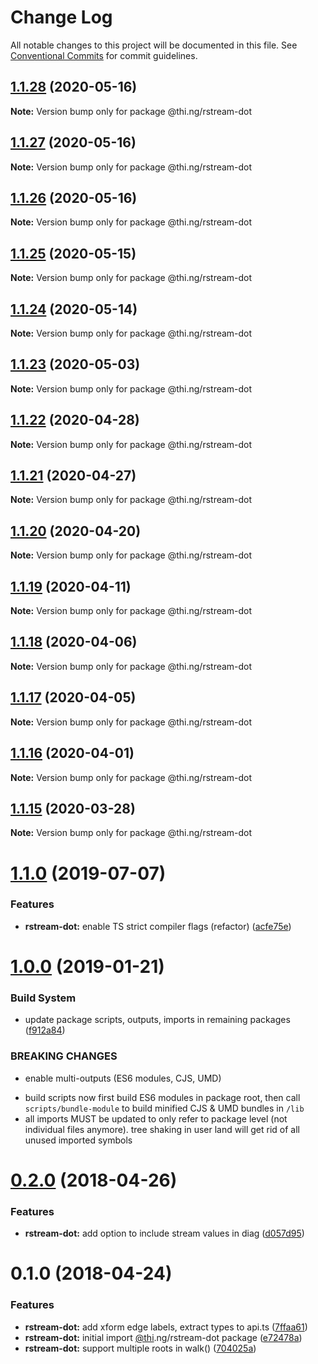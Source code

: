 # Change Log

All notable changes to this project will be documented in this file.
See [Conventional Commits](https://conventionalcommits.org) for commit guidelines.

## [1.1.28](https://github.com/thi-ng/umbrella/compare/@thi.ng/rstream-dot@1.1.27...@thi.ng/rstream-dot@1.1.28) (2020-05-16)

**Note:** Version bump only for package @thi.ng/rstream-dot





## [1.1.27](https://github.com/thi-ng/umbrella/compare/@thi.ng/rstream-dot@1.1.26...@thi.ng/rstream-dot@1.1.27) (2020-05-16)

**Note:** Version bump only for package @thi.ng/rstream-dot





## [1.1.26](https://github.com/thi-ng/umbrella/compare/@thi.ng/rstream-dot@1.1.25...@thi.ng/rstream-dot@1.1.26) (2020-05-16)

**Note:** Version bump only for package @thi.ng/rstream-dot





## [1.1.25](https://github.com/thi-ng/umbrella/compare/@thi.ng/rstream-dot@1.1.24...@thi.ng/rstream-dot@1.1.25) (2020-05-15)

**Note:** Version bump only for package @thi.ng/rstream-dot





## [1.1.24](https://github.com/thi-ng/umbrella/compare/@thi.ng/rstream-dot@1.1.23...@thi.ng/rstream-dot@1.1.24) (2020-05-14)

**Note:** Version bump only for package @thi.ng/rstream-dot





## [1.1.23](https://github.com/thi-ng/umbrella/compare/@thi.ng/rstream-dot@1.1.22...@thi.ng/rstream-dot@1.1.23) (2020-05-03)

**Note:** Version bump only for package @thi.ng/rstream-dot





## [1.1.22](https://github.com/thi-ng/umbrella/compare/@thi.ng/rstream-dot@1.1.21...@thi.ng/rstream-dot@1.1.22) (2020-04-28)

**Note:** Version bump only for package @thi.ng/rstream-dot





## [1.1.21](https://github.com/thi-ng/umbrella/compare/@thi.ng/rstream-dot@1.1.20...@thi.ng/rstream-dot@1.1.21) (2020-04-27)

**Note:** Version bump only for package @thi.ng/rstream-dot





## [1.1.20](https://github.com/thi-ng/umbrella/compare/@thi.ng/rstream-dot@1.1.19...@thi.ng/rstream-dot@1.1.20) (2020-04-20)

**Note:** Version bump only for package @thi.ng/rstream-dot





## [1.1.19](https://github.com/thi-ng/umbrella/compare/@thi.ng/rstream-dot@1.1.18...@thi.ng/rstream-dot@1.1.19) (2020-04-11)

**Note:** Version bump only for package @thi.ng/rstream-dot





## [1.1.18](https://github.com/thi-ng/umbrella/compare/@thi.ng/rstream-dot@1.1.17...@thi.ng/rstream-dot@1.1.18) (2020-04-06)

**Note:** Version bump only for package @thi.ng/rstream-dot





## [1.1.17](https://github.com/thi-ng/umbrella/compare/@thi.ng/rstream-dot@1.1.16...@thi.ng/rstream-dot@1.1.17) (2020-04-05)

**Note:** Version bump only for package @thi.ng/rstream-dot





## [1.1.16](https://github.com/thi-ng/umbrella/compare/@thi.ng/rstream-dot@1.1.15...@thi.ng/rstream-dot@1.1.16) (2020-04-01)

**Note:** Version bump only for package @thi.ng/rstream-dot





## [1.1.15](https://github.com/thi-ng/umbrella/compare/@thi.ng/rstream-dot@1.1.14...@thi.ng/rstream-dot@1.1.15) (2020-03-28)

**Note:** Version bump only for package @thi.ng/rstream-dot





# [1.1.0](https://github.com/thi-ng/umbrella/compare/@thi.ng/rstream-dot@1.0.26...@thi.ng/rstream-dot@1.1.0) (2019-07-07)

### Features

* **rstream-dot:** enable TS strict compiler flags (refactor) ([acfe75e](https://github.com/thi-ng/umbrella/commit/acfe75e))

# [1.0.0](https://github.com/thi-ng/umbrella/compare/@thi.ng/rstream-dot@0.2.64...@thi.ng/rstream-dot@1.0.0) (2019-01-21)

### Build System

* update package scripts, outputs, imports in remaining packages ([f912a84](https://github.com/thi-ng/umbrella/commit/f912a84))

### BREAKING CHANGES

* enable multi-outputs (ES6 modules, CJS, UMD)

- build scripts now first build ES6 modules in package root, then call
  `scripts/bundle-module` to build minified CJS & UMD bundles in `/lib`
- all imports MUST be updated to only refer to package level
  (not individual files anymore). tree shaking in user land will get rid of
  all unused imported symbols

<a name="0.2.0"></a>
# [0.2.0](https://github.com/thi-ng/umbrella/compare/@thi.ng/rstream-dot@0.1.2...@thi.ng/rstream-dot@0.2.0) (2018-04-26)

### Features

* **rstream-dot:** add option to include stream values in diag ([d057d95](https://github.com/thi-ng/umbrella/commit/d057d95))

<a name="0.1.0"></a>
# 0.1.0 (2018-04-24)

### Features

* **rstream-dot:** add xform edge labels, extract types to api.ts ([7ffaa61](https://github.com/thi-ng/umbrella/commit/7ffaa61))
* **rstream-dot:** initial import [@thi](https://github.com/thi).ng/rstream-dot package ([e72478a](https://github.com/thi-ng/umbrella/commit/e72478a))
* **rstream-dot:** support multiple roots in walk() ([704025a](https://github.com/thi-ng/umbrella/commit/704025a))
